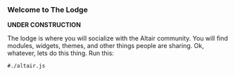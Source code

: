 ### Welcome to The Lodge

**UNDER CONSTRUCTION**

The lodge is where you will socialize with the Altair community. You will find modules, widgets, themes, and other things
people are sharing. Ok, whatever, lets do this thing. Run this:

    #./altair.js

